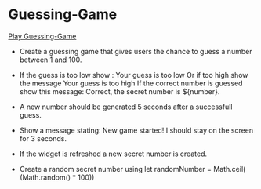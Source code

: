 # Guessing-Game

[Play Guessing-Game](https://owethusotomela.github.io/guessingGame/)


* Create a guessing game that gives users the chance to guess a number between 1 and 100.

* If the guess is too low show : Your guess is too low Or if too high show the message Your guess is too high If the correct number is guessed show this message: Correct, the secret number is ${number}.

* A new number should be generated 5 seconds after a successfull guess.

* Show a message stating: New game started! I should stay on the screen for 3 seconds.

* If the widget is refreshed a new secret number is created.

* Create a random secret number using let randomNumber = Math.ceil(    (Math.random() * 100))

